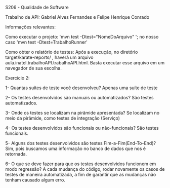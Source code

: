 S206 - Qualidade de Software

Trabalho de API: Gabriel Alves Fernandes e Felipe Henrique Conrado

Informações relevantes:

Como executar o projeto: 'mvn test -Dtest="NomeDoArquivo" '; no nosso caso 'mvn test -Dtest=TrabalhoRunner'

Como obter o relatório de testes: Após a execução, no diretório target/karate-reports/ , haverá um arquivo aula.inatel.trabalhoAPI.trabalhoAPI.html. Basta executar esse arquivo em um navegador de sua escolha. 

Exercício 2: 

1- Quantas suítes de teste você desenvolveu? 
Apenas uma suíte de teste

2- Os testes desenvolvidos são manuais ou automatizados?
São testes automatizados.

3- Onde os testes se localizam na pirâmide apresentada?
Se localizam no meio da pirâmide, como testes de integração (Serviço)

4- Os testes desenvolvidos são funcionais ou não-funcionais?
São testes funcionais.

5- Alguns dos testes desenvolvidos são testes Fim-a-Fim(End-To-End)?
Sim, pois buscamos uma informação no banco de dados que nos é retornada.

6- O que se deve fazer para que os testes desenvolvidos funcionem em modo regressão?
A cada mudança do código, rodar novamente os casos de testes de maneira automatizada, a fim de garantir que as mudanças não tenham causado algum erro.
